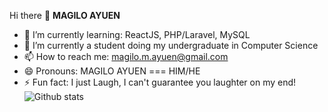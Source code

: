 Hi there 👋
**MAGILO AYUEN**
- 🔭 I’m currently learning: ReactJS, PHP/Laravel, MySQL
- 🌱 I’m currently a student doing my undergraduate in Computer Science
- 📫 How to reach me: magilo.m.ayuen@gmail.com
- 😄 Pronouns: MAGILO AYUEN === HIM/HE
- ⚡ Fun fact: I just Laugh, I can't guarantee you laughter on my end!
![Github stats](https://github-readme-stats.vercel.app/api?Magilo-Ayuen=Magilo-Ayuen&theme=highcontrast&show_icons=true&count_private=true)

